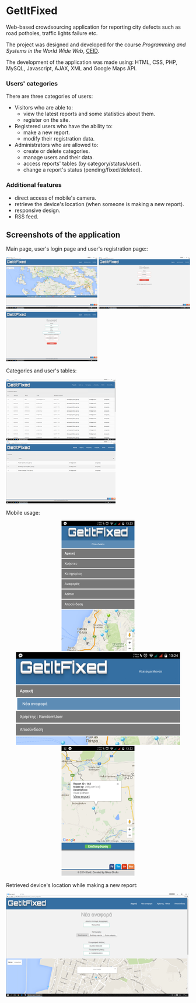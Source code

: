 
# GetItFixed #

Web-based crowdsourcing application for reporting city defects such as road potholes, traffic lights failure etc.

The project was designed and developed for the course *Programming and Systems in the World Wide Web*, [CEID](https://www.ceid.upatras.gr/).



The development of the application was made using: HTML, CSS, PHP, MySQL, Javascript, AJAX, XML and Google Maps API.

### Users' categories ###

There are three categories of users:
- Visitors who are able to:
  - view the latest reports and some statistics about them. 
  - register on the site.
- Registered users who have the ability to:
  - make a new report.
  - modify their registration data.
- Administrators who are allowed to:
  - create or delete categories.
  - manage users and their data. 
  - access reports' tables (by category/status/user).
  - change a report's status (pending/fixed/deleted).
  

### Additional features ###
- direct access of mobile's camera.
- retrieve the device's location (when someone is making a new report).
- responsive design.
- RSS feed.

  

## Screenshots of the application ##

Main page, user's login page and user's registration page::
<p align="left">
  <img src="/screenshots/screen_4.png" width="250"/>
  <img src="/screenshots/screen_5.png" width="250"/>
  <img src="/screenshots/screen_6.png" width="250"/>
</p>

Categories and user's tables:
<p align="left">
  <img src="/screenshots/screen_11.png" width="300"/>
  <img src="/screenshots/screen_12.png" width="300"/>
</p>

Mobile usage:
<p align="center">
  <img src="/screenshots/screen_2.png" width="200"/>
  <img src="/screenshots/screen_3.png" width="450"/>
  <img src="/screenshots/screen_1.png" width="200"/>
</p>

Retrieved device's location while making a new report:
<p align="left">
  <img src="/screenshots/screen_10.png" width="500"/>
</p>
